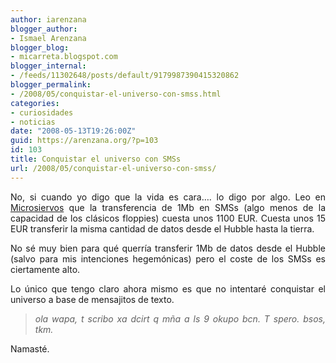 ```yaml
---
author: iarenzana
blogger_author:
- Ismael Arenzana
blogger_blog:
- micarreta.blogspot.com
blogger_internal:
- /feeds/11302648/posts/default/9179987390415320862
blogger_permalink:
- /2008/05/conquistar-el-universo-con-smss.html
categories:
- curiosidades
- noticias
date: "2008-05-13T19:26:00Z"
guid: https://arenzana.org/?p=103
id: 103
title: Conquistar el universo con SMSs
url: /2008/05/conquistar-el-universo-con-smss/
---
```

<p style="text-align: justify;">
  No, si cuando yo digo que la vida es cara&#8230;. lo digo por algo. Leo en <a href="http://www.microsiervos.com/archivo/curiosidades/sms-mas-caros-que-hubble.html">Microsiervos</a> que la transferencia de 1Mb en SMSs (algo menos de la capacidad de los clásicos floppies) cuesta unos 1100 EUR. Cuesta unos 15 EUR transferir la misma cantidad de datos desde el Hubble hasta la tierra.
</p>

<p style="text-align: justify;">
  No sé muy bien para qué querría transferir 1Mb de datos desde el Hubble (salvo para mis intenciones hegemónicas) pero el coste de los SMSs es ciertamente alto.
</p>

<p style="text-align: justify;">
  Lo único que tengo claro ahora mismo es que no intentaré conquistar el universo a base de mensajitos de texto.
</p>

> <p style="text-align: justify;">
>   <cite>ola wapa, t scribo xa dcirt q mña a ls 9 okupo bcn. T spero. bsos, tkm.</cite>
> </p>

Namasté.